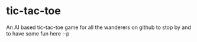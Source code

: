 # tic-tac-toe
An AI based tic-tac-toe game for all the wanderers on github to stop by and to have some fun here :-p
